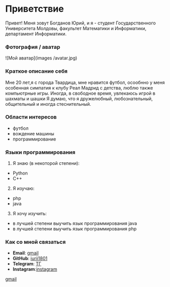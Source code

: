 # Приветствие 

Привет! Меня зовут Богданов Юрий, и я - студент Государственного Университета Молдовы, факультет Математики и Информатики, департамент Информатики.

### Фотография / аватар

![Мой аватар](images   /avatar.jpg)  

### Краткое описание себя

Мне 20 лет,я с города Твардица, мне нравится футбол, осообнно у меня особенная симпатия к клубу Реал Мадрид с детства, люблю также компьютрные игры.
Иногда, в свободное время, увлекаюсь игрой в шахматы и шашки Я думаю, что я дружелюбный, любознательный, общительный и иногда стеснительный.

### Области интересов

- футбол
- вождение машины
- программирование

### Языки программирования

1. Я знаю (в некоторой степени):

- Python
- С++

2. Я изучаю:

- php
- java

3. Я хочу изучить:

- в лучшей степени выучить язык программирования java
- в лучшей степени выучить язык программирования php

### Как со мной связаться

- **Email**: [gmail](https://mail.google.com/mail/u/0/?tab=rm&ogbl#inbox)
- **GitHub**: [iurii1801](https://github.com/iurii1801)
- **Telegram**: [ТГ](https://t.me/bogdanov_18i)
- **Instagram**:[instagram](https://www.instagram.com/bogdanov_18_/) 

[gmail](https://mail.google.com/mail/u/0/?tab=rm&ogbl#inbox)